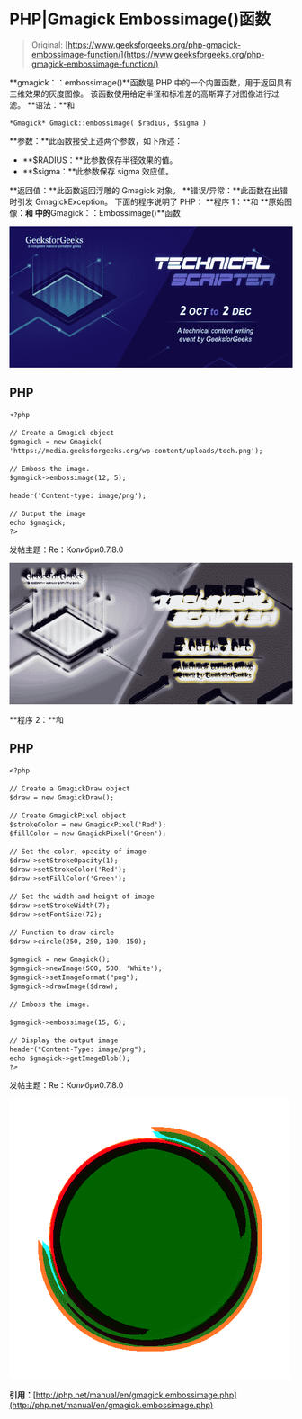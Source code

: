 # PHP|Gmagick Embossimage()函数

> Original: [https://www.geeksforgeeks.org/php-gmagick-embossimage-function/](https://www.geeksforgeeks.org/php-gmagick-embossimage-function/)

**gmagick：：embossimage()**函数是 PHP 中的一个内置函数，用于返回具有三维效果的灰度图像。 该函数使用给定半径和标准差的高斯算子对图像进行过滤。
**语法：**和

```
*Gmagick* Gmagick::embossimage( $radius, $sigma )
```

**参数：**此函数接受上述两个参数，如下所述：

*   **$RADIUS：**此参数保存半径效果的值。
*   **$sigma：**此参数保存 sigma 效应值。

**返回值：**此函数返回浮雕的 Gmagick 对象。
**错误/异常：**此函数在出错时引发 GmagickException。
下面的程序说明了 PHP：
**程序 1：**和
**原始图像：**和
中的**Gmagick：：Embossimage()**函数

![](img/88e955c2701e97341d552eba1b5adceb.png)

## PHP

```
<?php

// Create a Gmagick object
$gmagick = new Gmagick(
'https://media.geeksforgeeks.org/wp-content/uploads/tech.png');

// Emboss the image.
$gmagick->embossimage(12, 5);

header('Content-type: image/png');

// Output the image
echo $gmagick;
?>
```

发帖主题：Re：Колибри0.7.8.0

![](img/dd5f866a59168a7172428b56edd404aa.png)

**程序 2：**和

## PHP

```
<?php

// Create a GmagickDraw object
$draw = new GmagickDraw();

// Create GmagickPixel object
$strokeColor = new GmagickPixel('Red');
$fillColor = new GmagickPixel('Green');

// Set the color, opacity of image
$draw->setStrokeOpacity(1);
$draw->setStrokeColor('Red');
$draw->setFillColor('Green');

// Set the width and height of image
$draw->setStrokeWidth(7);
$draw->setFontSize(72);

// Function to draw circle 
$draw->circle(250, 250, 100, 150);

$gmagick = new Gmagick();
$gmagick->newImage(500, 500, 'White');
$gmagick->setImageFormat("png");
$gmagick->drawImage($draw);

// Emboss the image.

$gmagick->embossimage(15, 6);

// Display the output image
header("Content-Type: image/png");
echo $gmagick->getImageBlob();
?>
```

发帖主题：Re：Колибри0.7.8.0

![](img/321c25eb2301539b8be2d9bd7624ffa6.png)

**引用：**[http://php.net/manual/en/gmagick.embossimage.php](http://php.net/manual/en/gmagick.embossimage.php)